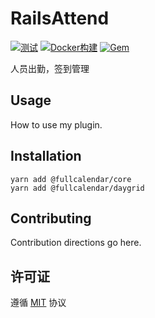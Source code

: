 # RailsAttend

[![测试](https://github.com/work-design/rails_dingtalk/actions/workflows/test.yml/badge.svg)](https://github.com/work-design/rails_dingtalk/actions/workflows/test.yml)
[![Docker构建](https://github.com/work-design/rails_dingtalk/actions/workflows/cd.yml/badge.svg)](https://github.com/work-design/rails_dingtalk/actions/workflows/cd.yml)
[![Gem](https://github.com/work-design/rails_dingtalk/actions/workflows/gempush.yml/badge.svg)](https://github.com/work-design/rails_dingtalk/actions/workflows/gempush.yml)

人员出勤，签到管理

## Usage
How to use my plugin.

## Installation
```
yarn add @fullcalendar/core
yarn add @fullcalendar/daygrid
```

## Contributing
Contribution directions go here.

## 许可证
遵循 [MIT](https://opensource.org/licenses/MIT) 协议
